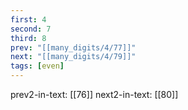 ```yaml
---
first: 4
second: 7
third: 8
prev: "[[many_digits/4/77]]"
next: "[[many_digits/4/79]]"
tags: [even]
---
```

prev2-in-text: [[76]]
next2-in-text: [[80]]
